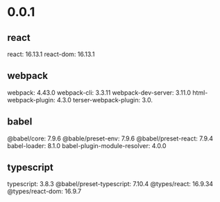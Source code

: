 # 0.0.1
## react
react: 16.13.1
react-dom: 16.13.1
## webpack
webpack: 4.43.0
webpack-cli: 3.3.11
webpack-dev-server: 3.11.0
html-webpack-plugin: 4.3.0
terser-webpack-plugin: 3.0.
## babel
@babel/core: 7.9.6
@bable/preset-env: 7.9.6
@babel/preset-react: 7.9.4
babel-loader: 8.1.0
babel-plugin-module-resolver: 4.0.0
## typescript
typescript: 3.8.3
@babel/preset-typescript: 7.10.4
@types/react: 16.9.34
@types/react-dom: 16.9.7